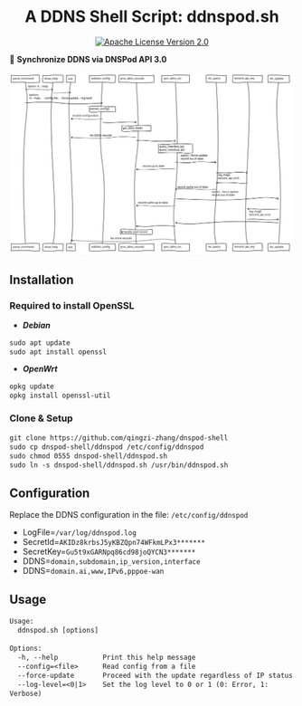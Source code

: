 <div align="center">
  <h1>A DDNS Shell Script: ddnspod.sh</h1>
</div>

<p align="center">
  <a href="https://github.com/qingzi-zhang/dnspod-shell/blob/main/LICENSE">
    <img alt="Apache License Version 2.0" src="https://img.shields.io/github/license/qingzi-zhang/dnspod-shell">
  </a>
</p>

🔁 **Synchronize DDNS via DNSPod API 3.0**

![diagram](ddnspod.svg)

## Installation
### Required to install OpenSSL
- ***Debian***
```
sudo apt update
sudo apt install openssl
```
- ***OpenWrt***
```
opkg update
opkg install openssl-util
```

### Clone & Setup
```
git clone https://github.com/qingzi-zhang/dnspod-shell
sudo cp dnspod-shell/ddnspod /etc/config/ddnspod
sudo chmod 0555 dnspod-shell/ddnspod.sh
sudo ln -s dnspod-shell/ddnspod.sh /usr/bin/ddnspod.sh
```

## Configuration
Replace the DDNS configuration in the file: `/etc/config/ddnspod`
- LogFile=`/var/log/ddnspod.log`
- SecretId=`AKIDz8krbsJ5yKBZQpn74WFkmLPx3*******`
- SecretKey=`Gu5t9xGARNpq86cd98joQYCN3*******`
- DDNS=`domain,subdomain,ip_version,interface`
- DDNS=`domain.ai,www,IPv6,pppoe-wan`

## Usage
```
Usage:
  ddnspod.sh [options]

Options:
  -h, --help           Print this help message
  --config=<file>      Read config from a file
  --force-update       Proceed with the update regardless of IP status
  --log-level=<0|1>    Set the log level to 0 or 1 (0: Error, 1: Verbose)
```
